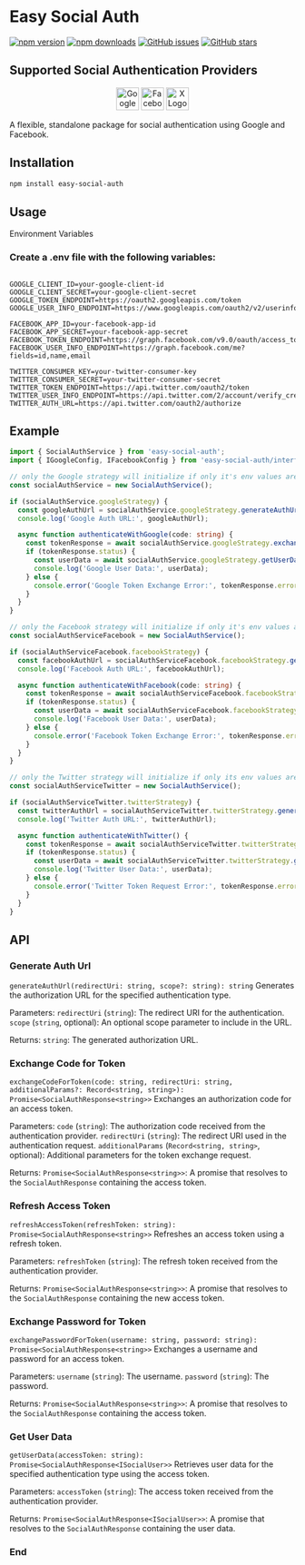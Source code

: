 # Easy Social Auth

[![npm version](https://img.shields.io/npm/v/easy-social-auth)](https://www.npmjs.com/package/easy-social-auth)
[![npm downloads](https://img.shields.io/npm/dm/easy-social-auth)](https://www.npmjs.com/package/easy-social-auth)
[![GitHub issues](https://img.shields.io/github/issues/devjibs/easy-social-auth)](https://github.com/devjibs/easy-social-auth/issues)
[![GitHub stars](https://img.shields.io/github/stars/devjibs/easy-social-auth)](https://github.com/devjibs/easy-social-auth/stargazers)

## Supported Social Authentication Providers

<p align="center">
  <img src="https://img.icons8.com/color/48/000000/google-logo.png" alt="Google Logo" width="40" height="40">
  <img src="https://img.icons8.com/color/48/000000/facebook-new.png" alt="Facebook Logo" width="40" height="40">
  <img src="https://img.icons8.com/ios-filled/50/000000/x.png" alt="X Logo" width="40" height="40">
</p>

A flexible, standalone package for social authentication using Google and Facebook.

## Installation

```bash
npm install easy-social-auth
```

## Usage
Environment Variables

### Create a .env file with the following variables:
```env

GOOGLE_CLIENT_ID=your-google-client-id
GOOGLE_CLIENT_SECRET=your-google-client-secret
GOOGLE_TOKEN_ENDPOINT=https://oauth2.googleapis.com/token
GOOGLE_USER_INFO_ENDPOINT=https://www.googleapis.com/oauth2/v2/userinfo

FACEBOOK_APP_ID=your-facebook-app-id
FACEBOOK_APP_SECRET=your-facebook-app-secret
FACEBOOK_TOKEN_ENDPOINT=https://graph.facebook.com/v9.0/oauth/access_token
FACEBOOK_USER_INFO_ENDPOINT=https://graph.facebook.com/me?fields=id,name,email

TWITTER_CONSUMER_KEY=your-twitter-consumer-key
TWITTER_CONSUMER_SECRET=your-twitter-consumer-secret
TWITTER_TOKEN_ENDPOINT=https://api.twitter.com/oauth2/token
TWITTER_USER_INFO_ENDPOINT=https://api.twitter.com/2/account/verify_credentials.json
TWITTER_AUTH_URL=https://api.twitter.com/oauth2/authorize
```

## Example

```typescript
import { SocialAuthService } from 'easy-social-auth';
import { IGoogleConfig, IFacebookConfig } from 'easy-social-auth/interfaces/config.interface';

// only the Google strategy will initialize if only it's env values are provided
const socialAuthService = new SocialAuthService();

if (socialAuthService.googleStrategy) {
  const googleAuthUrl = socialAuthService.googleStrategy.generateAuthUrl('your-google-redirect-uri');
  console.log('Google Auth URL:', googleAuthUrl);

  async function authenticateWithGoogle(code: string) {
    const tokenResponse = await socialAuthService.googleStrategy.exchangeCodeForToken(code, 'your-google-redirect-uri');
    if (tokenResponse.status) {
      const userData = await socialAuthService.googleStrategy.getUserData(tokenResponse.data!);
      console.log('Google User Data:', userData);
    } else {
      console.error('Google Token Exchange Error:', tokenResponse.error);
    }
  }
}

// only the Facebook strategy will initialize if only it's env values are provided
const socialAuthServiceFacebook = new SocialAuthService();

if (socialAuthServiceFacebook.facebookStrategy) {
  const facebookAuthUrl = socialAuthServiceFacebook.facebookStrategy.generateAuthUrl('your-facebook-redirect-uri');
  console.log('Facebook Auth URL:', facebookAuthUrl);

  async function authenticateWithFacebook(code: string) {
    const tokenResponse = await socialAuthServiceFacebook.facebookStrategy.exchangeCodeForToken(code, 'your-facebook-redirect-uri');
    if (tokenResponse.status) {
      const userData = await socialAuthServiceFacebook.facebookStrategy.getUserData(tokenResponse.data!);
      console.log('Facebook User Data:', userData);
    } else {
      console.error('Facebook Token Exchange Error:', tokenResponse.error);
    }
  }
}

// only the Twitter strategy will initialize if only its env values are provided
const socialAuthServiceTwitter = new SocialAuthService();

if (socialAuthServiceTwitter.twitterStrategy) {
  const twitterAuthUrl = socialAuthServiceTwitter.twitterStrategy.generateAuthUrl('your-twitter-redirect-uri');
  console.log('Twitter Auth URL:', twitterAuthUrl);

  async function authenticateWithTwitter() {
    const tokenResponse = await socialAuthServiceTwitter.twitterStrategy.requestToken();
    if (tokenResponse.status) {
      const userData = await socialAuthServiceTwitter.twitterStrategy.getUserData(tokenResponse.data!);
      console.log('Twitter User Data:', userData);
    } else {
      console.error('Twitter Token Request Error:', tokenResponse.error);
    }
  }
}

```


## API
### Generate Auth Url
`generateAuthUrl(redirectUri: string, scope?: string): string`
Generates the authorization URL for the specified authentication type.

Parameters:
    `redirectUri` (`string`): The redirect URI for the authentication.
    `scope` (`string`, optional): An optional scope parameter to include in the URL.

Returns:
    `string`: The generated authorization URL.


### Exchange Code for Token
`exchangeCodeForToken(code: string, redirectUri: string, additionalParams?: Record<string, string>): Promise<SocialAuthResponse<string>>`
Exchanges an authorization code for an access token.

Parameters:
    `code` (`string`): The authorization code received from the authentication provider.
    `redirectUri` (`string`): The redirect URI used in the authentication request.
    `additionalParams` (`Record<string, string>`, optional): Additional parameters for the token exchange request.

Returns:
    `Promise<SocialAuthResponse<string>>`: A promise that resolves to the `SocialAuthResponse` containing the access token.


### Refresh Access Token
`refreshAccessToken(refreshToken: string): Promise<SocialAuthResponse<string>>`
Refreshes an access token using a refresh token.

Parameters:
    `refreshToken` (`string`): The refresh token received from the authentication provider.

Returns:
    `Promise<SocialAuthResponse<string>>`: A promise that resolves to the `SocialAuthResponse` containing the new access token.


### Exchange Password for Token
`exchangePasswordForToken(username: string, password: string): Promise<SocialAuthResponse<string>>`
Exchanges a username and password for an access token.

Parameters:
    `username` (`string`): The username.
    `password` (`string`): The password.

Returns:
    `Promise<SocialAuthResponse<string>>`: A promise that resolves to the `SocialAuthResponse` containing the access token.


### Get User Data
`getUserData(accessToken: string): Promise<SocialAuthResponse<ISocialUser>>`
Retrieves user data for the specified authentication type using the access token.

Parameters:
    `accessToken` (`string`): The access token received from the authentication provider.

Returns:
    `Promise<SocialAuthResponse<ISocialUser>>`: A promise that resolves to the `SocialAuthResponse` containing the user data.



### End
